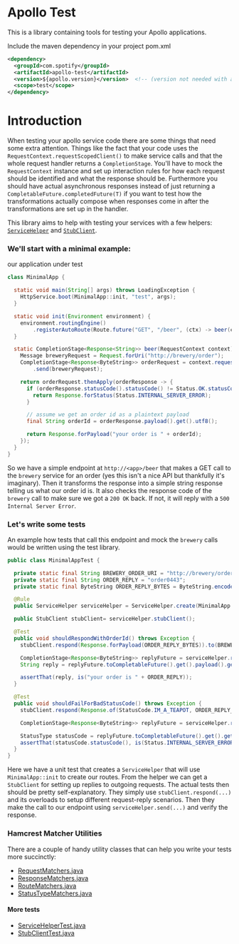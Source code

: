 Apollo Test
===========

This is a library containing tools for testing your Apollo applications.

Include the maven dependency in your project pom.xml
```xml
<dependency>
  <groupId>com.spotify</groupId>
  <artifactId>apollo-test</artifactId>
  <version>${apollo.version}</version>  <!-- (version not needed with apollo-bom) -->
  <scope>test</scope>
</dependency>
```


# Introduction

When testing your apollo service code there are some things that need some extra attention. Things 
like the fact that your code uses the `RequestContext.requestScopedClient()` to make service calls
and that the whole request handler returns a `CompletionStage`. You'll have to mock the
`RequestContext` instance and set up interaction rules for how each request should be identified 
and what the response should be. Furthermore you should have actual asynchronous responses 
instead of just returning a `CompletableFuture.completedFuture(T)` if you want to test how the
transformations actually compose when responses come in after the transformations are set up in
the handler.

This library aims to help with testing your services with a few helpers: 
[`ServiceHelper`](src/main/java/com/spotify/apollo/test/ServiceHelper.java) and 
[`StubClient`](src/main/java/com/spotify/apollo/test/StubClient.java).


### We'll start with a minimal example:

our application under test
```java
class MinimalApp {

  static void main(String[] args) throws LoadingException {
    HttpService.boot(MinimalApp::init, "test", args);
  }

  static void init(Environment environment) {
    environment.routingEngine()
        .registerAutoRoute(Route.future("GET", "/beer", (ctx) -> beer(ctx)));
  }

  static CompletionStage<Response<String>> beer(RequestContext context) {
    Message breweryRequest = Request.forUri("http://brewery/order");
    CompletionStage<Response<ByteString>> orderRequest = context.requestScopedClient()
        .send(breweryRequest);

    return orderRequest.thenApply(orderResponse -> {
      if (orderResponse.statusCode().statusCode() != Status.OK.statusCode()) {
        return Response.forStatus(Status.INTERNAL_SERVER_ERROR);
      }

      // assume we get an order id as a plaintext payload
      final String orderId = orderResponse.payload().get().utf8();

      return Response.forPayload("your order is " + orderId);
    });
  }
}
```

So we have a simple endpoint at `http://<app>/beer` that makes a GET call to the `brewery` service
for an order (yes this isn't a nice API but thankfully it's imaginary). Then it transforms the
response into a simple string response telling us what our order id is. It also checks the response
code of the `brewery` call to make sure we got a `200 OK` back. If not, it will reply with a `500
Internal Server Error`.

### Let's write some tests

An example how tests that call this endpoint and mock the `brewery` calls would be written using the 
test library.

```java
public class MinimalAppTest {

  private static final String BREWERY_ORDER_URI = "http://brewery/order";
  private static final String ORDER_REPLY = "order0443";
  private static final ByteString ORDER_REPLY_BYTES = ByteString.encodeUtf8(ORDER_REPLY);

  @Rule
  public ServiceHelper serviceHelper = ServiceHelper.create(MinimalApp::init, "test");

  public StubClient stubClient= serviceHelper.stubClient();

  @Test
  public void shouldRespondWithOrderId() throws Exception {
    stubClient.respond(Response.forPayload(ORDER_REPLY_BYTES)).to(BREWERY_ORDER_URI);

    CompletionStage<Response<ByteString>> replyFuture = serviceHelper.request("GET", "/beer");
    String reply = replyFuture.toCompletableFuture().get().payload().get().utf8();

    assertThat(reply, is("your order is " + ORDER_REPLY));
  }

  @Test
  public void shouldFailForBadStatusCode() throws Exception {
    stubClient.respond(Response.of(StatusCode.IM_A_TEAPOT, ORDER_REPLY_BYTES).to(BREWERY_ORDER_URI);

    CompletionStage<Response<ByteString>> replyFuture = serviceHelper.request("GET", "/beer");

    StatusType statusCode = replyFuture.toCompletableFuture().get().getStatusCode();
    assertThat(statusCode.statusCode(), is(Status.INTERNAL_SERVER_ERROR.statusCode()));
  }
}
```

Here we have a unit test that creates a `ServiceHelper` that will use `MinimalApp::init` to create
our routes. From the helper we can get a `StubClient` for setting up replies to outgoing requests.
The actual tests then should be pretty self-explanatory. They simply use `stubClient.respond(...)`
and its overloads to setup different request-reply scenarios. Then they make the call to our
endpoint using `serviceHelper.send(...)` and verify the response.

### Hamcrest Matcher Utilities

There are a couple of handy utility classes that can help you write your tests more succinctly:

* [RequestMatchers.java](src/main/java/com/spotify/apollo/test/unit/RequestMatchers.java)
* [ResponseMatchers.java](src/main/java/com/spotify/apollo/test/unit/ResponseMatchers.java)
* [RouteMatchers.java](src/main/java/com/spotify/apollo/unit/RouteMatchers.java)
* [StatusTypeMatchers.java](src/main/java/com/spotify/apollo/unit/StatusTypeMatchers.java)

#### More tests

* [ServiceHelperTest.java](src/test/java/com/spotify/apollo/test/helper/ServiceHelperTest.java)
* [StubClientTest.java](src/test/java/com/spotify/apollo/test/StubClientTest.java)

